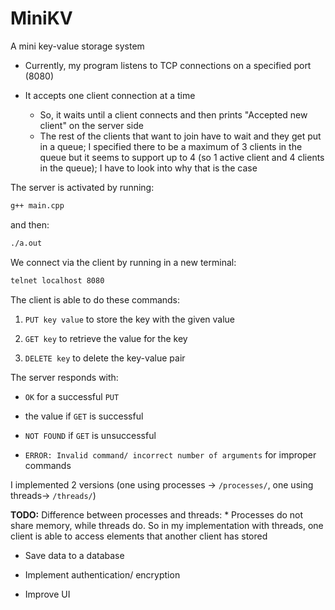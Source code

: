 # MiniKV

A mini key-value storage system

* Currently, my program listens to TCP connections on a specified port (8080)

* It accepts one client connection at a time
    * So, it waits until a client connects and then prints "Accepted new client" on the server side
    * The rest of the clients that want to join have to wait and they get put in a queue; I specified there to be a maximum of 3 clients in the queue but it seems to support up to 4 (so 1 active client and 4 clients in the queue); I have to look into why that is the case

The server is activated by running:
```bash
g++ main.cpp
```
and then:
```bash
./a.out
```

We connect via the client by running in a new terminal:
```bash
telnet localhost 8080
```

The client is able to do these commands:

1. `PUT key value` to store the key with the given value

2. `GET key` to retrieve the value for the key

3. `DELETE key` to delete the key-value pair

The server responds with:

* `OK` for a successful `PUT`

* the value if `GET` is successful

* `NOT FOUND` if `GET` is unsuccessful

* `ERROR: Invalid command/ incorrect number of arguments` for improper commands

I implemented 2 versions (one using processes -> `/processes/`, one using threads-> `/threads/`)

**TODO:**
Difference between processes and threads:
    * Processes do not share memory, while threads do. So in my implementation with threads, one client is able to access elements that another client has stored 

* Save data to a database

* Implement authentication/ encryption

* Improve UI

